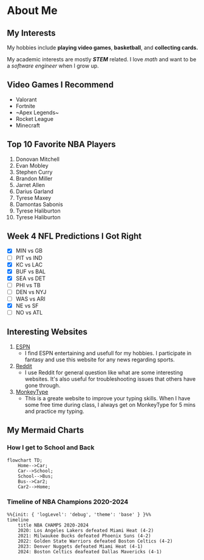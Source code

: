 # About Me
## My Interests
My hobbies include **playing video games**, **basketball**, and **collecting cards.**

My academic interests are mostly ***STEM*** related. I love _math_ and want to be a _software engineer_ when I grow up.

## Video Games I Recommend

- Valorant
- Fortnite
- ~Apex Legends~
- Rocket League
- Minecraft

## Top 10 Favorite NBA Players

1. Donovan Mitchell
2. Evan Mobley
3. Stephen Curry
4. Brandon Miller
5. Jarret Allen
6. Darius Garland
7. Tyrese Maxey
8. Damontas Sabonis
9. Tyrese Haliburton
10. Tyrese Haliburton

## Week 4 NFL Predictions I Got Right

- [x] MIN vs GB
- [ ] PIT vs IND
- [x] KC vs LAC
- [x] BUF vs BAL
- [x] SEA vs DET
- [ ] PHI vs TB
- [ ] DEN vs NYJ
- [ ] WAS vs ARI
- [x] NE vs SF
- [ ] NO vs ATL

## Interesting Websites
1. [ESPN](https://www.espn.com)
    - I find ESPN entertaining and usefull for my hobbies. I participate in fantasy and use this website for any news regarding sports.
2. [Reddit](https://www.reddit.com)
    - I use Reddit for general question like what are some interesting websites. It's also useful for troubleshooting issues that others have gone through.
3. [MonkeyType](https://monkeytype.com)
    - This is a greate website to improve your typing skills. When I have some free time during class, I always get on MonkeyType for 5 mins and practice my typing.

## My Mermaid Charts

### How I get to School and Back

``` mermaid
flowchart TD;
    Home-->Car;
    Car-->School;
    School-->Bus;
    Bus-->Car2;
    Car2-->Home; 
```
### Timeline of NBA Champions 2020-2024
``` mermaid
%%{init: { 'logLevel': 'debug', 'theme': 'base' } }%%
timeline
    title NBA CHAMPS 2020-2024
    2020: Los Angeles Lakers defeated Miami Heat (4-2)
    2021: Milwaukee Bucks defeated Phoenix Suns (4-2)
    2022: Golden State Warriors defeated Boston Celtics (4-2)
    2023: Denver Nuggets defeated Miami Heat (4-1)
    2024: Boston Celtics deafeated Dallas Mavericks (4-1)
```
